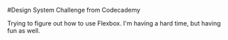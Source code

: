 #Design System Challenge
from Codecademy

Trying to figure out how to use Flexbox. I'm having a hard time, but having fun as well.
